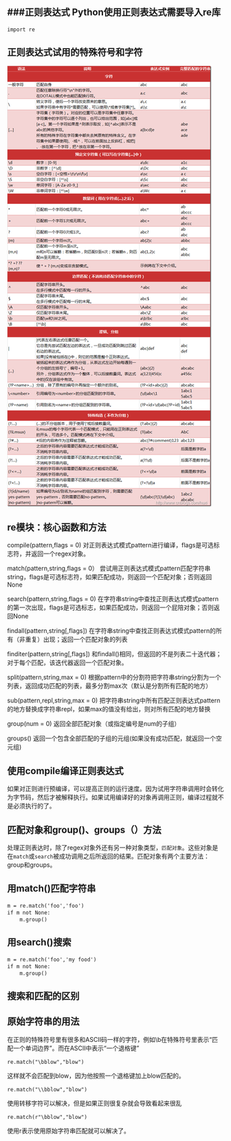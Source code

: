 ###正则表达式
Python使用正则表达式需要导入re库
-	
	import re
	


正则表达式试用的特殊符号和字符
-

![元组](./python_re.png)

re模块：核心函数和方法
-

compile(pattern,flags = 0) 		对正则表达式模式pattern进行编译，flags是可选标志符，并返回一个regex对象。

match(pattern,string,flags = 0）	尝试用正则表达式模式pattern匹配字符串string，flags是可选标志符，如果匹配成功，则返回一个匹配对象；否则返回None

search(pattern,string,flags = 0) 	在字符串string中查找正则表达式模式pattern的第一次出现，flags是可选标志，如果匹配成功，则返回一个屁陪对象；否则返回None

findall(pattern,string[,flags])		在字符串string中查找正则表达式模式pattern的所有（非重复）出现；返回一个匹配对象的列表

finditer(pattern,string[,flags])	和findall()相同，但返回的不是列表二十迭代器；对于每个匹配，该迭代器返回一个匹配对象。

split(pattern,string,max = 0)		根据pattern中的分割符把字符串string分割为一个列表，返回成功匹配的列表，最多分割max次（默认是分割所有匹配的地方）

sub(pattern,repl,string,max = 0) 	把字符串string中所有匹配正则表达式pattern的地方替换成字符串repl，如果max的值没有给出，则对所有匹配的地方替换

group(num = 0)		返回全部匹配对象（或指定编号是num的子组）

groups()			返回一个包含全部匹配的子组的元组(如果没有成功匹配，就返回一个空元组)

使用compile编译正则表达式
-
如果对正则进行预编译，可以提高正则的运行速度。因为试用字符串调用时会转化为字节码，然后才被解释执行。如果试用编译好的对象再调用正则，编译过程就不是必须执行的了。

匹配对象和group()、groups（）方法
-
处理正则表达时，除了regex对象外还有另一种对象类型，`匹配对象`。这些对象是在`match`或`search`被成功调用之后所返回的结果。匹配对象有两个主要方法：group和groups。

用match()匹配字符串
-

	m = re.match('foo','foo')
	if m not None:
		m.group()
		
用search()搜索
-

	m = re.match('foo','my food')
	if m not None:
		m.group()

搜索和匹配的区别
-

原始字符串的用法
-
在正则的特殊符号里有很多和ASCII码一样的字符，例如\b在特殊符号里表示“匹配一个单词边界”。而在ASCII中表示“一个退格键”

	re.match("\bblow","blow")

这样就不会匹配到blow，因为他按照一个退格键加上blow匹配的。

	re.match("\\bblow","blow")

使用转移字符可以解决，但是如果正则很复杂就会导致看起来很乱


	re.match(r"\bblow","blow")

使用r表示使用原始字符串匹配就可以解决了。

